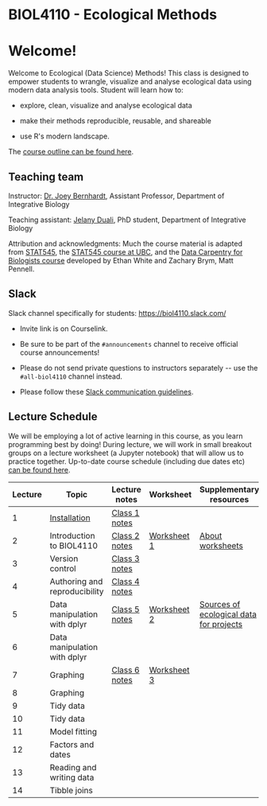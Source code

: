 # BIOL4110 - Ecological Methods

# Welcome!

Welcome to Ecological (Data Science) Methods! This class is designed to empower students to wrangle, visualize and analyse ecological data using modern data analysis tools. Student will learn how to:

-   explore, clean, visualize and analyse ecological data

-   make their methods reproducible, reusable, and shareable

-   use R's modern landscape.

The [course outline can be found here](https://calendar.uoguelph.ca/syllabi/2024-fall/biol-4110-01-biol_4110_01/index.html).

## Teaching team

Instructor: [Dr. Joey Bernhardt](https://www.bernhardtlab.org/), Assistant Professor, Department of Integrative Biology

Teaching assistant: [Jelany Duali](https://www.uoguelph.ca/ib/node/1915), PhD student, Department of Integrative Biology

Attribution and acknowledgments: Much the course material is adapted from [STAT545](https://stat545.com/), the [STAT545 course at UBC](https://stat545.stat.ubc.ca/), and the [Data Carpentry for Biologists course](https://datacarpentry.org/semester-biology/) developed by Ethan White and Zachary Brym, Matt Pennell.

## Slack

Slack channel specifically for students: <https://biol4110.slack.com/>

-   Invite link is on Courselink.

-   Be sure to be part of the `#announcements` channel to receive official course announcements!

-   Please do not send private questions to instructors separately -- use the `#all-biol4110` channel instead.

-   Please follow these [Slack communication guidelines](https://htmlpreview.github.io/?https://github.com/BIOL4110/BIOL4110-course-website/blob/main/content/slack_communication.html).

## Lecture Schedule

We will be employing a lot of active learning in this course, as you learn programming best by doing! During lecture, we will work in small breakout groups on a lecture worksheet (a Jupyter notebook) that will allow us to practice together. Up-to-date course schedule (including due dates etc) [can be found here](https://docs.google.com/spreadsheets/d/1XCHy3uUEuU_KMlzEBVErvB13R-Ka06vargoKFpHReaE/edit?gid=0#gid=0).

| Lecture | Topic                                                                                                                                     | Lecture notes                                                                                                                              | Worksheet                                                                                                           | Supplementary resources                                                                                                                        |
|---------------|---------------|---------------|---------------|---------------|
| 1       | [Installation](https://htmlpreview.github.io/?https://github.com/BIOL4110/BIOL4110-course-website/blob/main/content/notes/notes-a00.html) | [Class 1 notes](https://htmlpreview.github.io/?https://github.com/BIOL4110/BIOL4110-course-website/blob/main/content/notes/notes-a00.html) |                                                                                                                     |                                                                                                                                                |
| 2       | Introduction to BIOL4110                                                                                                                  | [Class 2 notes](https://htmlpreview.github.io/?https://github.com/BIOL4110/BIOL4110-course-website/blob/main/content/notes/notes-a01.html) | [Worksheet 1](https://github.com/BIOL4110/BIOL4110-course-website/blob/main/content/worksheets/worksheet_a01.ipynb) | [About worksheets](https://htmlpreview.github.io/?https://github.com/BIOL4110/BIOL4110-course-website/blob/main/content/worksheets-about.html) |
| 3       | Version control                                                                                                                           | [Class 3 notes](https://htmlpreview.github.io/?https://github.com/BIOL4110/BIOL4110-course-website/blob/main/content/notes/notes-a02.html) |                                                                                                                     |                                                                                                                                                |
| 4       | Authoring and reproducibility                                                                                                             | [Class 4 notes](https://htmlpreview.github.io/?https://github.com/BIOL4110/BIOL4110-course-website/blob/main/content/notes/notes-a03.html) |                                                                                                                     |                                                                                                                                                |
| 5       | Data manipulation with dplyr                                                                                                              | [Class 5 notes](https://htmlpreview.github.io/?https://github.com/BIOL4110/BIOL4110-course-website/blob/main/content/notes/notes-a04.html) | [Worksheet 2](https://github.com/BIOL4110/BIOL4110-course-website/blob/main/content/worksheets/worksheet_a02.ipynb) | [Sources of ecological data for projects](https://docs.google.com/document/d/1HYU0wAj1xpkmN1RBFVeSJrC8fqoj5FyAjU5iMNnc8Zc/edit?usp=sharing)    |
| 6       | Data manipulation with dplyr                                                                                                              |                                                                                                                                            |                                                                                                                     |                                                                                                                                                |
| 7       | Graphing                                                                                                                                  | [Class 6 notes](https://htmlpreview.github.io/?https://github.com/BIOL4110/BIOL4110-course-website/blob/main/content/notes/notes-a06.html) | [Worksheet 3](https://github.com/BIOL4110/BIOL4110-course-website/blob/main/content/worksheets/worksheet_a03.ipynb) |                                                                                                                                                |
| 8       | Graphing                                                                                                                                  |                                                                                                                                            |                                                                                                                     |                                                                                                                                                |
| 9       | Tidy data                                                                                                                                 |                                                                                                                                            |                                                                                                                     |                                                                                                                                                |
| 10      | Tidy data                                                                                                                                 |                                                                                                                                            |                                                                                                                     |                                                                                                                                                |
| 11      | Model fitting                                                                                                                             |                                                                                                                                            |                                                                                                                     |                                                                                                                                                |
| 12      | Factors and dates                                                                                                                         |                                                                                                                                            |                                                                                                                     |                                                                                                                                                |
| 13      | Reading and writing data                                                                                                                  |                                                                                                                                            |                                                                                                                     |                                                                                                                                                |
| 14      | Tibble joins                                                                                                                              |                                                                                                                                            |                                                                                                                     |                                                                                                                                                |
